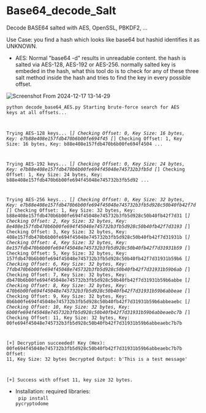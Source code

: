 # Base64_decode_Salt
Decode BASE64 salted with AES, OpenSSL, PBKDF2, ...

Use Case: you find a hash which looks like base64 but hashid identifies it as UNKNOWN. 
- AES: 
Normal "base64 -d" results in unreadable content. the hash is salted via AES-128, AES-192 or AES-256. normally salted key is embeded in the hash, what this tool do is to check for any of these three salt method inside the hash and tries to find the key in every possible offset.

![Screenshot From 2024-12-17 13-14-29](https://github.com/user-attachments/assets/19cea1ae-32fd-4b14-9dab-164011bbf647)



<code>python decode_base64_AES.py 
Starting brute-force search for AES keys at all offsets...

Trying AES-128 keys...
[*] Checking Offset: 0, Key Size: 16 bytes, Key: e7b88e408e157fdb470b6b00fe694f45
[*] Checking Offset: 1, Key Size: 16 bytes, Key: b88e408e157fdb470b6b00fe694f4504
...

Trying AES-192 keys...
[*] Checking Offset: 0, Key Size: 24 bytes, Key: e7b88e408e157fdb470b6b00fe694f45048e745732b3fb5d
[*] Checking Offset: 1, Key Size: 24 bytes, Key: b88e408e157fdb470b6b00fe694f45048e745732b3fb5d92
...

Trying AES-256 keys...
[*] Checking Offset: 0, Key Size: 32 bytes, Key: e7b88e408e157fdb470b6b00fe694f45048e745732b3fb5d928c50b40fb42f7d
[*] Checking Offset: 1, Key Size: 32 bytes, Key: b88e408e157fdb470b6b00fe694f45048e745732b3fb5d928c50b40fb42f7d31
[*] Checking Offset: 2, Key Size: 32 bytes, Key: 8e408e157fdb470b6b00fe694f45048e745732b3fb5d928c50b40fb42f7d3193
[*] Checking Offset: 3, Key Size: 32 bytes, Key: 408e157fdb470b6b00fe694f45048e745732b3fb5d928c50b40fb42f7d31931b
[*] Checking Offset: 4, Key Size: 32 bytes, Key: 8e157fdb470b6b00fe694f45048e745732b3fb5d928c50b40fb42f7d31931b59
[*] Checking Offset: 5, Key Size: 32 bytes, Key: 157fdb470b6b00fe694f45048e745732b3fb5d928c50b40fb42f7d31931b59b6
[*] Checking Offset: 6, Key Size: 32 bytes, Key: 7fdb470b6b00fe694f45048e745732b3fb5d928c50b40fb42f7d31931b59b6ab
[*] Checking Offset: 7, Key Size: 32 bytes, Key: db470b6b00fe694f45048e745732b3fb5d928c50b40fb42f7d31931b59b6abbe
[*] Checking Offset: 8, Key Size: 32 bytes, Key: 470b6b00fe694f45048e745732b3fb5d928c50b40fb42f7d31931b59b6abbeae
[*] Checking Offset: 9, Key Size: 32 bytes, Key: 0b6b00fe694f45048e745732b3fb5d928c50b40fb42f7d31931b59b6abbeaebc
[*] Checking Offset: 10, Key Size: 32 bytes, Key: 6b00fe694f45048e745732b3fb5d928c50b40fb42f7d31931b59b6abbeaebc7b
[*] Checking Offset: 11, Key Size: 32 bytes, Key: 00fe694f45048e745732b3fb5d928c50b40fb42f7d31931b59b6abbeaebc7b7b

[+] Decryption succeeded!
Key (Hex): 00fe694f45048e745732b3fb5d928c50b40fb42f7d31931b59b6abbeaebc7b7b
Offset: 11, Key Size: 32 bytes
Decrypted Output: b'This is a test message'

[+] Success with offset 11, key size 32 bytes.</code>

- Installation:
  required libraries:<br>
  <code> pip install pycryptodome </code>


